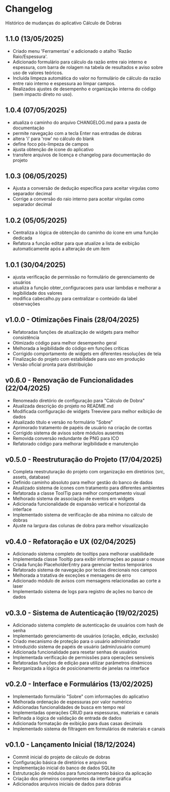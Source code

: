 # Changelog

Histórico de mudanças do aplicativo Cálculo de Dobras

## 1.1.0 (13/05/2025)

- Criado menu 'Ferramentas' e adicionado o atalho 'Razão Raio/Espessura'.
- Adicionado formulário para cálculo da razão entre raio interno e espessura, com barra de rolagem na tabela de resultados e aviso sobre uso de valores teóricos.
- Incluída limpeza automática do valor no formulário de cálculo da razão entre raio interno e espessura ao limpar campos.
- Realizados ajustes de desempenho e organização interna do código (sem impacto direto no uso).

## 1.0.4 (07/05/2025)

- atualiza o caminho do arquivo CHANGELOG.md para a pasta de documentação
- permite navegação com a tecla Enter nas entradas de dobras
- altera 'i' para 'row' no cálculo do blank
- define foco pós-limpeza de campos
- ajusta obtenção de ícone do aplicativo
- transfere arquivos de licença e changelog para documentação do projeto

## 1.0.3 (06/05/2025)

- Ajusta a conversão de dedução específica para aceitar vírgulas como separador decimal
- Corrige a conversão do raio interno para aceitar vírgulas como separador decimal

## 1.0.2 (05/05/2025)

- Centraliza a lógica de obtenção do caminho do ícone em uma função dedicada
- Refatora a função editar para que atualize a lista de exibição automaticamente após a alteração de um item

## 1.0.1 (30/04/2025)

- ajusta verificação de permissão no formulário de gerenciamento de usuários
- atualiza a função obter_configuracoes para usar lambdas e melhorar a legibilidade dos valores
- modifica cabecalho.py para centralizar o conteúdo da label observações

## v1.0.0 - Otimizações Finais (28/04/2025)

- Refatoradas funções de atualização de widgets para melhor consistência
- Otimizado código para melhor desempenho geral
- Melhorada a legibilidade do código em funções críticas
- Corrigido comportamento de widgets em diferentes resoluções de tela
- Finalização do projeto com estabilidade para uso em produção
- Versão oficial pronta para distribuição

## v0.6.0 - Renovação de Funcionalidades (22/04/2025)

- Renomeado diretório de configuração para "Cálculo de Dobra"
- Atualizada descrição do projeto no README.md
- Modificada configuração de widgets Treeview para melhor exibição de dados
- Atualizado título e versão no formulário "Sobre"
- Aprimorado tratamento de papéis de usuário na criação de contas
- Corrigido sistema de avisos sobre módulos ausentes
- Removida conversão redundante de PNG para ICO
- Refatorado código para melhorar legibilidade e manutenção

## v0.5.0 - Reestruturação do Projeto (17/04/2025)

- Completa reestruturação do projeto com organização em diretórios (src, assets, database)
- Definido caminho absoluto para melhor gestão do banco de dados
- Atualizado sistema de ícones com tratamento para diferentes ambientes
- Refatorada a classe ToolTip para melhor comportamento visual
- Melhorado sistema de associação de eventos em widgets
- Adicionada funcionalidade de expansão vertical e horizontal da interface
- Implementado sistema de verificação de aba mínima no cálculo de dobras
- Ajuste na largura das colunas de dobra para melhor visualização

## v0.4.0 - Refatoração e UX (02/04/2025)

- Adicionado sistema completo de tooltips para melhorar usabilidade
- Implementada classe Tooltip para exibir informações ao passar o mouse
- Criada função PlaceholderEntry para gerenciar textos temporários
- Refatorado sistema de navegação por teclas direcionais nos campos
- Melhorada a tratativa de exceções e mensagens de erro
- Adicionado módulo de avisos com mensagens relacionadas ao corte a laser
- Implementado sistema de logs para registro de ações no banco de dados

## v0.3.0 - Sistema de Autenticação (19/02/2025)

- Adicionado sistema completo de autenticação de usuários com hash de senha
- Implementado gerenciamento de usuários (criação, edição, exclusão)
- Criado mecanismo de proteção para o usuário administrador
- Introduzido sistema de papéis de usuário (admin/usuário comum)
- Adicionada funcionalidade para resetar senhas de usuários
- Implementada verificação de permissões para operações sensíveis
- Refatoradas funções de edição para utilizar parâmetros dinâmicos
- Reorganizada a lógica de posicionamento de janelas na interface

## v0.2.0 - Interface e Formulários (13/02/2025)

- Implementado formulário "Sobre" com informações do aplicativo
- Melhorada ordenação de espessuras por valor numérico
- Adicionadas funcionalidades de busca em tempo real
- Implementadas operações CRUD para espessuras, materiais e canais
- Refinada a lógica de validação de entrada de dados
- Adicionada formatação de exibição para duas casas decimais
- Implementado sistema de filtragem em formulários de materiais e canais

## v0.1.0 - Lançamento Inicial (18/12/2024)

- Commit inicial do projeto de cálculo de dobras
- Configuração básica de diretórios e arquivos
- Implementação inicial do banco de dados SQLite
- Estruturação de módulos para funcionamento básico da aplicação
- Criação dos primeiros componentes da interface gráfica
- Adicionados arquivos iniciais de dados para dobras

